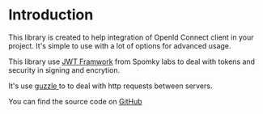 # Introduction

This library is created to help integration of OpenId Connect client in your project. It's simple to use with a lot of options for advanced usage.

This library use [JWT Framwork](https://web-token.spomky-labs.com/) from Spomky labs to deal with tokens and security in signing and encrytion.

It's use [guzzle ](https://docs.guzzlephp.org/en/stable/)to to deal with http requests between servers.



You can find the source code on [GitHub](https://github.com/svgta1/oidc-client-php)
